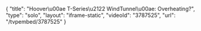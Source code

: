 {
    "title": "Hoover\u00ae T-Series\u2122 WindTunnel\u00ae: Overheating?",
    "type": "solo",
    "layout": "iframe-static",
    "videoId": "3787525",
    "url": "\/tvpembed\/3787525"
}